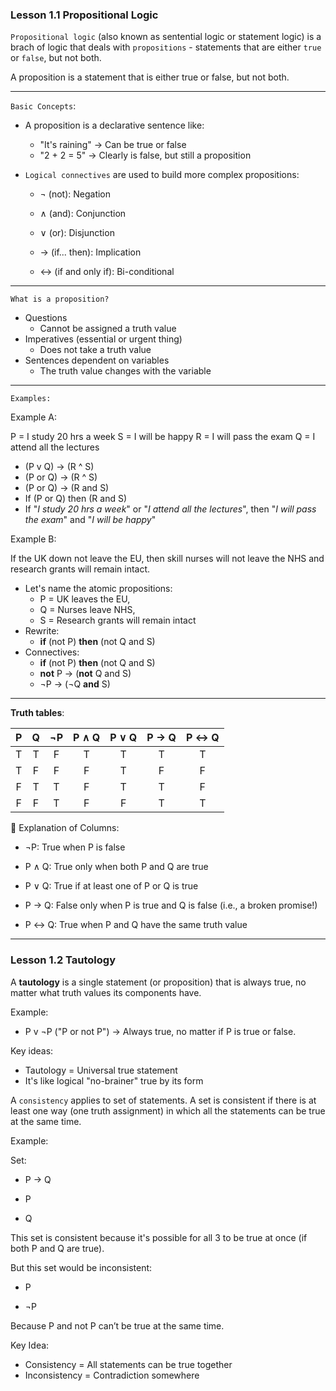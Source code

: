 ### Lesson 1.1 Propositional Logic

`Propositional logic` (also known as sentential logic or statement logic) is a brach of logic that deals with `propositions` - statements that are either `true` or `false`, but not both.

A proposition is a statement that is either true or false, but not both.

---

`Basic Concepts`:

- A proposition is a declarative sentence like:

  - "It's raining" -> Can be true or false
  - "2 + 2 = 5" -> Clearly is false, but still a proposition

- `Logical connectives` are used to build more complex propositions:

  - ¬ (not): Negation

  - ∧ (and): Conjunction

  - ∨ (or): Disjunction

  - → (if... then): Implication

  - ↔ (if and only if): Bi-conditional

---

`What is a proposition?`

- Questions
  - Cannot be assigned a truth value
- Imperatives (essential or urgent thing)
  - Does not take a truth value
- Sentences dependent on variables
  - The truth value changes with the variable

---

`Examples:`

Example A:

P = I study 20 hrs a week
S = I will be happy
R = I will pass the exam
Q = I attend all the lectures

- (P v Q) -> (R ^ S)
- (P or Q) -> (R ^ S)
- (P or Q) -> (R and S)
- If (P or Q) then (R and S)
- If "_I study 20 hrs a week_" or "_I attend all the lectures_", then "_I will pass the exam_" and "_I will be happy_"

Example B:

If the UK down not leave the EU, then skill nurses will not leave the NHS and research grants will remain intact.

- Let's name the atomic propositions:
  - P = UK leaves the EU,
  - Q = Nurses leave NHS,
  - S = Research grants will remain intact
- Rewrite:
  - **if** (not P) **then** (not Q and S)
- Connectives:
  - **if** (not P) **then** (not Q and S)
  - **not** P -> (**not** Q and S)
  - ¬P -> (¬Q **and** S)

---

**Truth tables**:

|  P  |  Q  | ¬P  | P ∧ Q | P ∨ Q | P → Q | P ↔ Q |
| :-: | :-: | :-: | :---: | :---: | :---: | :---: |
|  T  |  T  |  F  |   T   |   T   |   T   |   T   |
|  T  |  F  |  F  |   F   |   T   |   F   |   F   |
|  F  |  T  |  T  |   F   |   T   |   T   |   F   |
|  F  |  F  |  T  |   F   |   F   |   T   |   T   |

📘 Explanation of Columns:

- ¬P: True when P is false

- P ∧ Q: True only when both P and Q are true

- P ∨ Q: True if at least one of P or Q is true

- P → Q: False only when P is true and Q is false (i.e., a broken promise!)

- P ↔ Q: True when P and Q have the same truth value

---

### Lesson 1.2 Tautology

A **tautology** is a single statement (or proposition) that is always true, no matter what truth values its components have.

Example:

- P v ¬P ("P or not P") -> Always true, no matter if P is true or false.

Key ideas:

- Tautology = Universal true statement
- It's like logical "no-brainer" true by its form

A `consistency` applies to set of statements. A set is consistent if there is at least one way (one truth assignment) in which all the statements can be true at the same time.

Example:

Set:

- P → Q

- P

- Q

This set is consistent because it's possible for all 3 to be true at once (if both P and Q are true).

But this set would be inconsistent:

- P

- ¬P

Because P and not P can’t be true at the same time.

Key Idea:

- Consistency = All statements can be true together
- Inconsistency = Contradiction somewhere
